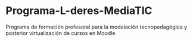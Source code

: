 # Programa-L-deres-MediaTIC
Programa de formación profesoral para la modelación tecnopedagógica y posterior virtualización de cursos en Moodle
